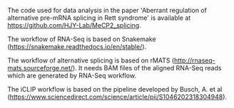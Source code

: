 The code used for data analysis in the paper 'Aberrant regulation of alternative pre-mRNA splicing in Rett syndrome' is available at https://github.com/HJY-Lab/MeCP2_splicing.

The workflow of RNA-Seq is based on Snakemake (https://snakemake.readthedocs.io/en/stable/).

The workflow of alternative splicing is based on rMATS (http://rnaseq-mats.sourceforge.net/). It needs BAM files of the aligned RNA-Seq reads which are generated by RNA-Seq workflow.

The iCLIP workflow is based on the pipeline developed by Busch, A. et al (https://www.sciencedirect.com/science/article/pii/S1046202318304948).
